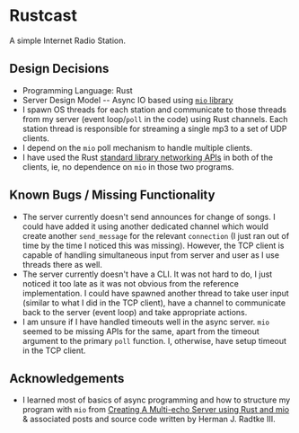 # Rustcast

A simple Internet Radio Station.

## Design Decisions
- Programming Language: Rust
- Server Design Model -- Async IO based using [`mio` library](https://github.com/carllerche/mio)
- I spawn OS threads for each station and communicate to those threads from my server (event loop/`poll` in the code) using Rust channels. Each station thread is responsible for streaming a single mp3 to a set of UDP clients.
- I depend on the `mio` poll mechanism to handle multiple clients.
- I have used the Rust [standard library networking APIs](https://doc.rust-lang.org/std/net/) in both of the clients, ie, no dependence on `mio` in those two programs.

## Known Bugs / Missing Functionality
- The server currently doesn't send announces for change of songs. I could have added it using another dedicated channel which would create another `send_message` for the relevant `connection` (I just ran out of time by the time I noticed this was missing). However, the TCP client is capable of handling simultaneous input from server and user as I use threads there as well.
- The server currently doesn't have a CLI. It was not hard to do, I just noticed it too late as it was not obvious from the reference implementation. I could have spawned another thread to take user input (similar to what I did in the TCP client), have a channel to communicate back to the server (event loop) and take appropriate actions.
- I am unsure if I have handled timeouts well in the async server. `mio` seemed to be missing APIs for the same, apart from the timeout argument to the primary `poll` function. I, otherwise, have setup timeout in the TCP client.

## Acknowledgements
- I learned most of basics of async programming and how to structure my program with `mio` from [Creating A Multi-echo Server using Rust and mio](http://hermanradtke.com/2015/07/22/creating-a-multi-echo-server-using-rust-and-mio.html) & associated posts and source code written by Herman J. Radtke III.
